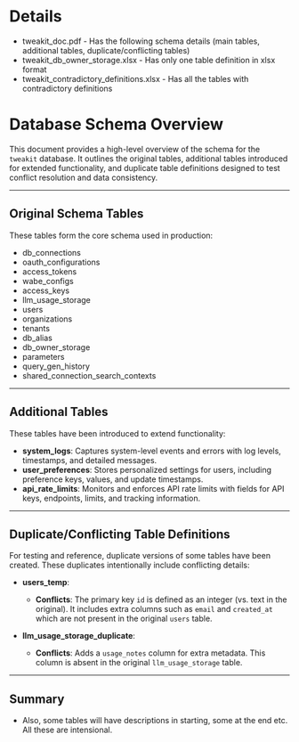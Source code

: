 # Details

  - tweakit_doc.pdf - Has the following schema details (main tables, additional tables, duplicate/conflicting tables)
  - tweakit_db_owner_storage.xlsx - Has only one table definition in xlsx format
  - tweakit_contradictory_definitions.xlsx - Has all the tables with contradictory definitions




# Database Schema Overview

This document provides a high-level overview of the schema for the `tweakit` database. It outlines the original tables, additional tables introduced for extended functionality, and duplicate table definitions designed to test conflict resolution and data consistency.

---

## Original Schema Tables

These tables form the core schema used in production:

- db_connections
- oauth_configurations
- access_tokens
- wabe_configs
- access_keys
- llm_usage_storage
- users
- organizations
- tenants
- db_alias
- db_owner_storage
- parameters
- query_gen_history
- shared_connection_search_contexts

---

## Additional Tables

These tables have been introduced to extend functionality:

- **system_logs**: Captures system-level events and errors with log levels, timestamps, and detailed messages.
- **user_preferences**: Stores personalized settings for users, including preference keys, values, and update timestamps.
- **api_rate_limits**: Monitors and enforces API rate limits with fields for API keys, endpoints, limits, and tracking information.

---

## Duplicate/Conflicting Table Definitions

For testing and reference, duplicate versions of some tables have been created. These duplicates intentionally include conflicting details:

- **users_temp**:
  - **Conflicts**: The primary key `id` is defined as an integer (vs. text in the original). It includes extra columns such as `email` and `created_at` which are not present in the original `users` table.
   
- **llm_usage_storage_duplicate**:
  - **Conflicts**: Adds a `usage_notes` column for extra metadata. This column is absent in the original `llm_usage_storage` table.

---

## Summary
- Also, some tables will have descriptions in starting, some at the end etc. All these are intensional.

